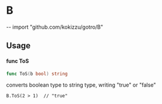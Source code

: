 # B
--
    import "github.com/kokizzu/gotro/B"


## Usage

#### func  ToS

```go
func ToS(b bool) string
```
converts boolean type to string type, writing "true" or "false"

    B.ToS(2 > 1)  // "true"
